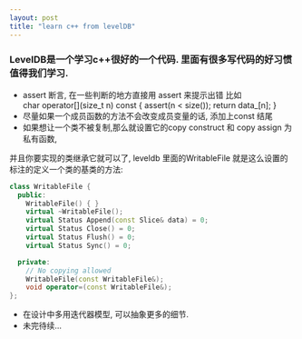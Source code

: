 ```yaml
---
layout: post
title: "learn c++ from levelDB"
---
```


### LevelDB是一个学习c++很好的一个代码. 里面有很多写代码的好习惯值得我们学习. 

* assert 断言, 在一些判断的地方直接用 assert 来提示出错 比如  
        char operator[](size_t n) const { assert(n < size()); return data_[n]; }
* 尽量如果一个成员函数的方法不会改变成员变量的话, 添加上const 结尾  
* 如果想让一个类不被复制,那么就设置它的copy construct 和 copy assign 为 私有函数,  

并且你要实现的类继承它就可以了, leveldb 里面的WritableFile 就是这么设置的
标注的定义一个类的基类的方法:  

```c++
class WritableFile {
  public:
    WritableFile() { }
    virtual ~WritableFile();
    virtual Status Append(const Slice& data) = 0;
    virtual Status Close() = 0;
    virtual Status Flush() = 0;
    virtual Status Sync() = 0;

  private:
    // No copying allowed
    WritableFile(const WritableFile&);
    void operator=(const WritableFile&);
};
```
* 在设计中多用迭代器模型, 可以抽象更多的细节.
* 未完待续...
